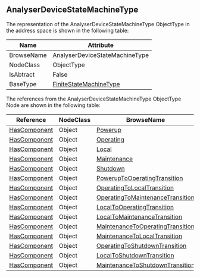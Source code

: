 <!-- objecttype -->
## AnalyserDeviceStateMachineType
  
The representation of the AnalyserDeviceStateMachineType ObjectType in the address space is shown in the following table:  

|Name|Attribute|
|---|---|
|BrowseName|AnalyserDeviceStateMachineType|
|NodeClass|ObjectType|
|IsAbtract|False|
|BaseType|[FiniteStateMachineType](../../../Core/Part5/ObjectTypes/FiniteStateMachineType/readme.md)|

The references from the AnalyserDeviceStateMachineType ObjectType Node are shown in the following table:  

|Reference|NodeClass|BrowseName|DataType|TypeDefinition|ModellingRule|
|---|---|---|---|---|---|
|[HasComponent](../../../Core/Part3/ReferenceTypes/HasComponent/readme.md)|Object|[Powerup](#Powerup)||[InitialStateType](../../../Core/Part5/ObjectTypes/InitialStateType/readme.md)||
|[HasComponent](../../../Core/Part3/ReferenceTypes/HasComponent/readme.md)|Object|[Operating](#Operating)||[StateType](../../../Core/Part5/ObjectTypes/StateType/readme.md)||
|[HasComponent](../../../Core/Part3/ReferenceTypes/HasComponent/readme.md)|Object|[Local](#Local)||[StateType](../../../Core/Part5/ObjectTypes/StateType/readme.md)||
|[HasComponent](../../../Core/Part3/ReferenceTypes/HasComponent/readme.md)|Object|[Maintenance](#Maintenance)||[StateType](../../../Core/Part5/ObjectTypes/StateType/readme.md)||
|[HasComponent](../../../Core/Part3/ReferenceTypes/HasComponent/readme.md)|Object|[Shutdown](#Shutdown)||[StateType](../../../Core/Part5/ObjectTypes/StateType/readme.md)||
|[HasComponent](../../../Core/Part3/ReferenceTypes/HasComponent/readme.md)|Object|[PowerupToOperatingTransition](#PowerupToOperatingTransition)||[TransitionType](../../../Core/Part5/ObjectTypes/TransitionType/readme.md)||
|[HasComponent](../../../Core/Part3/ReferenceTypes/HasComponent/readme.md)|Object|[OperatingToLocalTransition](#OperatingToLocalTransition)||[TransitionType](../../../Core/Part5/ObjectTypes/TransitionType/readme.md)||
|[HasComponent](../../../Core/Part3/ReferenceTypes/HasComponent/readme.md)|Object|[OperatingToMaintenanceTransition](#OperatingToMaintenanceTransition)||[TransitionType](../../../Core/Part5/ObjectTypes/TransitionType/readme.md)||
|[HasComponent](../../../Core/Part3/ReferenceTypes/HasComponent/readme.md)|Object|[LocalToOperatingTransition](#LocalToOperatingTransition)||[TransitionType](../../../Core/Part5/ObjectTypes/TransitionType/readme.md)||
|[HasComponent](../../../Core/Part3/ReferenceTypes/HasComponent/readme.md)|Object|[LocalToMaintenanceTransition](#LocalToMaintenanceTransition)||[TransitionType](../../../Core/Part5/ObjectTypes/TransitionType/readme.md)||
|[HasComponent](../../../Core/Part3/ReferenceTypes/HasComponent/readme.md)|Object|[MaintenanceToOperatingTransition](#MaintenanceToOperatingTransition)||[TransitionType](../../../Core/Part5/ObjectTypes/TransitionType/readme.md)||
|[HasComponent](../../../Core/Part3/ReferenceTypes/HasComponent/readme.md)|Object|[MaintenanceToLocalTransition](#MaintenanceToLocalTransition)||[TransitionType](../../../Core/Part5/ObjectTypes/TransitionType/readme.md)||
|[HasComponent](../../../Core/Part3/ReferenceTypes/HasComponent/readme.md)|Object|[OperatingToShutdownTransition](#OperatingToShutdownTransition)||[TransitionType](../../../Core/Part5/ObjectTypes/TransitionType/readme.md)||
|[HasComponent](../../../Core/Part3/ReferenceTypes/HasComponent/readme.md)|Object|[LocalToShutdownTransition](#LocalToShutdownTransition)||[TransitionType](../../../Core/Part5/ObjectTypes/TransitionType/readme.md)||
|[HasComponent](../../../Core/Part3/ReferenceTypes/HasComponent/readme.md)|Object|[MaintenanceToShutdownTransition](#MaintenanceToShutdownTransition)||[TransitionType](../../../Core/Part5/ObjectTypes/TransitionType/readme.md)||


